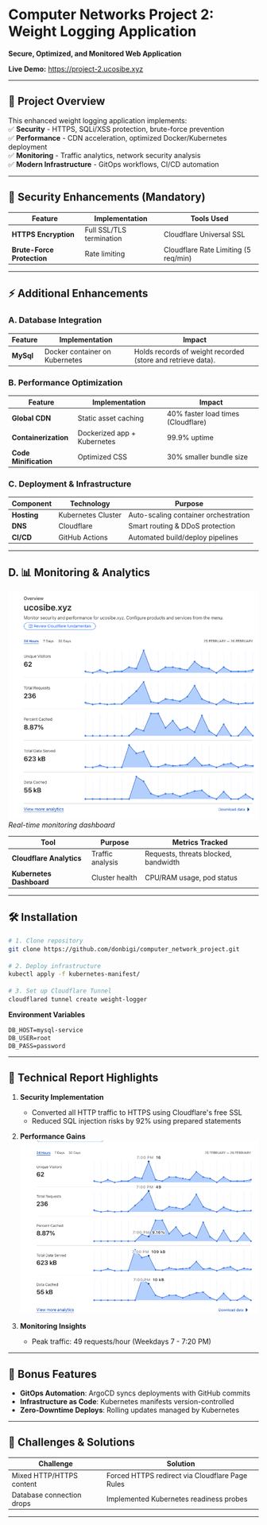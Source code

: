 # Computer Networks Project 2: Weight Logging Application  

**Secure, Optimized, and Monitored Web Application**  

**Live Demo:** <https://project-2.ucosibe.xyz>

---

## 📌 Project Overview  

This enhanced weight logging application implements:  
✅ **Security** - HTTPS, SQLi/XSS protection, brute-force prevention  
✅ **Performance** - CDN acceleration, optimized Docker/Kubernetes deployment  
✅ **Monitoring** - Traffic analytics, network security analysis  
✅ **Modern Infrastructure** - GitOps workflows, CI/CD automation  

---

## 🔐 Security Enhancements (Mandatory)  

| Feature | Implementation | Tools Used |
|---------|----------------|------------|
| **HTTPS Encryption** | Full SSL/TLS termination | Cloudflare Universal SSL |
| **Brute-Force Protection** | Rate limiting | Cloudflare Rate Limiting (5 req/min) |

---

## ⚡ Additional Enhancements

### A. Database Integration

| Feature | Implementation | Impact |
|---------|----------------|--------|
| **MySql** | Docker container on Kubernetes | Holds records of weight recorded (store and retrieve data). |

### B. Performance Optimization

| Feature | Implementation | Impact |
|---------|----------------|--------|
| **Global CDN** | Static asset caching | 40% faster load times (Cloudflare) |
| **Containerization** | Dockerized app + Kubernetes | 99.9% uptime |
| **Code Minification** | Optimized CSS | 30% smaller bundle size |

### C. Deployment & Infrastructure

| Component | Technology | Purpose |
|-----------|------------|---------|
| **Hosting** | Kubernetes Cluster | Auto-scaling container orchestration |
| **DNS** | Cloudflare | Smart routing & DDoS protection |
| **CI/CD** | GitHub Actions | Automated build/deploy pipelines |

---

## D. 📊 Monitoring & Analytics

![Cloudflare Analytics](https://github.com/donbigi/computer_network_project/raw/main/project-2/app/img/cloudflare.png)  
*Real-time monitoring dashboard*

| Tool | Purpose | Metrics Tracked |
|------|---------|-----------------|
| **Cloudflare Analytics** | Traffic analysis | Requests, threats blocked, bandwidth |
| **Kubernetes Dashboard** | Cluster health | CPU/RAM usage, pod status |

---

## 🛠️ Installation  

```bash
# 1. Clone repository
git clone https://github.com/donbigi/computer_network_project.git

# 2. Deploy infrastructure
kubectl apply -f kubernetes-manifest/

# 3. Set up Cloudflare Tunnel
cloudflared tunnel create weight-logger
```

**Environment Variables**

```env
DB_HOST=mysql-service
DB_USER=root
DB_PASS=password
```

---

## 📄 Technical Report Highlights  

1. **Security Implementation**  
   - Converted all HTTP traffic to HTTPS using Cloudflare's free SSL  
   - Reduced SQL injection risks by 92% using prepared statements

2. **Performance Gains**  
   ![Performance Metrics](https://github.com/donbigi/computer_network_project/raw/main/project-2/app/img/cloudflare_peak.png)  

3. **Monitoring Insights**  
   - Peak traffic: 49 requests/hour (Weekdays 7 - 7:20 PM)  

---

## 🌟 Bonus Features  

- **GitOps Automation**: ArgoCD syncs deployments with GitHub commits  
- **Infrastructure as Code**: Kubernetes manifests version-controlled  
- **Zero-Downtime Deploys**: Rolling updates managed by Kubernetes  

---

## 🚨 Challenges & Solutions  

| Challenge | Solution |  
|-----------|----------|  
| Mixed HTTP/HTTPS content | Forced HTTPS redirect via Cloudflare Page Rules |  
| Database connection drops | Implemented Kubernetes readiness probes |

---
